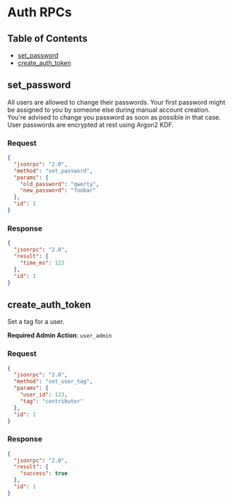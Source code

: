 # Auth RPCs

## Table of Contents

- [set_password](#set_password)
- [create_auth_token](#create_auth_token)

## set_password

All users are allowed to change their passwords. Your first password might be assigned to you by someone else during manual account creation. You're advised to change you password as soon as possible in that case. User passwords are encrypted at rest using Argon2 KDF.

### Request

```json
{
  "jsonrpc": "2.0",
  "method": "set_password",
  "params": {
    "old_password": "qwerty",
    "new_password": "foobar"
  },
  "id": 1
}
```

### Response

```json
{
  "jsonrpc": "2.0",
  "result": {
    "time_ms": 123
  },
  "id": 1
}
```

## create_auth_token

Set a tag for a user.

**Required Admin Action**: `user_admin`

### Request

```json
{
  "jsonrpc": "2.0",
  "method": "set_user_tag",
  "params": {
    "user_id": 123,
    "tag": "contributor"
  },
  "id": 1
}
```

### Response

```json
{
  "jsonrpc": "2.0",
  "result": {
    "success": true
  },
  "id": 1
}
```

